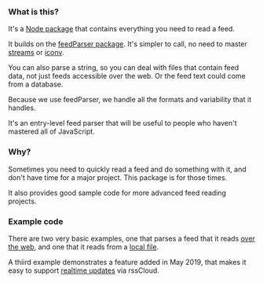 ### What is this?

It's a <a href="https://www.npmjs.com/package/davefeedread">Node package</a> that contains everything you need to read a feed. 

It builds on the <a href="https://github.com/danmactough/node-feedparser">feedParser package</a>. It's simpler to call, no need to master <a href="https://nodejs.org/api/stream.html#stream_stream">streams</a> or <a href="https://www.npmjs.com/package/iconv">iconv</a>. 

You can also parse a string, so you can deal with files that contain feed data, not just feeds accessible over the web. Or the feed text could come from a database. 

Because we use feedParser, we handle all the formats and variability that it handles. 

It's an entry-level feed parser that will be useful to people who haven't mastered all of JavaScript. 

### Why?

Sometimes you need to quickly read a feed and do something with it, and don't have time for a major project. This package is for those times. 

It also provides good sample code for more advanced feed reading projects. 

### Example code

There are two very basic examples, one that parses a feed that it reads <a href="https://github.com/scripting/feedRead/blob/master/examples/readurl/read.js">over the web</a>, and one that it reads from a <a href="https://github.com/scripting/feedRead/blob/master/examples/readfile/read.js">local file</a>.

A thiird example demonstrates a feature added in May 2019, that makes it easy to support <a href="https://github.com/scripting/feedRead/blob/master/examples/readfile/read.js">realtime updates</a> via rssCloud. 

